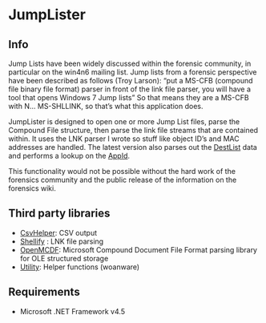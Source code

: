 JumpLister
==========

## Info ##

Jump Lists have been widely discussed within the forensic community, in particular on the win4n6 mailing list. Jump lists from a forensic perspective have been described as follows (Troy Larson): “put a MS-CFB (compound file binary file format) parser in front of the link file parser, you will have a tool that opens Windows 7 Jump lists” So that means they are a MS-CFB with N… MS-SHLLINK, so that’s what this application does.

JumpLister is designed to open one or more Jump List files, parse the Compound File structure, then parse the link file streams that are contained within. It uses the LNK parser I wrote so stuff like object ID’s and MAC addresses are handled. The latest version also parses out the [DestList](http://articles.forensicfocus.com/2012/10/30/forensic-analysis-of-windows-7-jump-lists/) data and performs a lookup on the [AppId](http://www.forensicswiki.org/wiki/List_of_Jump_List_IDs).

This functionality would not be possible without the hard work of the forensics community and the public release of the information on the forensics wiki.

## Third party libraries ##

- [CsvHelper](https://github.com/JoshClose/CsvHelper): CSV output
- [Shellify](http://sourceforge.net/projects/shellify/) : LNK file parsing
- [OpenMCDF](http://sourceforge.net/projects/openmcdf/): Microsoft Compound Document File Format parsing library for OLE structured storage
- [Utility](http://www.woanware.co.uk): Helper functions (woanware)

## Requirements ##

- Microsoft .NET Framework v4.5


